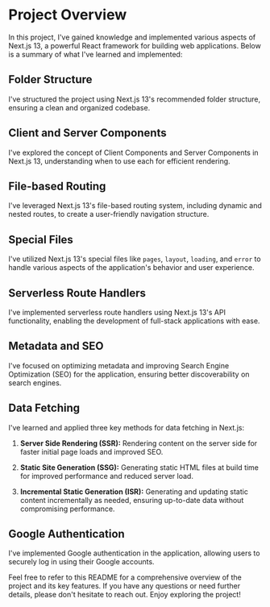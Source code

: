 # Project Overview

In this project, I've gained knowledge and implemented various aspects of Next.js 13, a powerful React framework for building web applications. Below is a summary of what I've learned and implemented:

## Folder Structure

I've structured the project using Next.js 13's recommended folder structure, ensuring a clean and organized codebase.

## Client and Server Components

I've explored the concept of Client Components and Server Components in Next.js 13, understanding when to use each for efficient rendering.

## File-based Routing

I've leveraged Next.js 13's file-based routing system, including dynamic and nested routes, to create a user-friendly navigation structure.

## Special Files

I've utilized Next.js 13's special files like `pages`, `layout`, `loading`, and `error` to handle various aspects of the application's behavior and user experience.

## Serverless Route Handlers

I've implemented serverless route handlers using Next.js 13's API functionality, enabling the development of full-stack applications with ease.

## Metadata and SEO

I've focused on optimizing metadata and improving Search Engine Optimization (SEO) for the application, ensuring better discoverability on search engines.

## Data Fetching

I've learned and applied three key methods for data fetching in Next.js:

1. **Server Side Rendering (SSR):** Rendering content on the server side for faster initial page loads and improved SEO.

2. **Static Site Generation (SSG):** Generating static HTML files at build time for improved performance and reduced server load.

3. **Incremental Static Generation (ISR):** Generating and updating static content incrementally as needed, ensuring up-to-date data without compromising performance.

## Google Authentication

I've implemented Google authentication in the application, allowing users to securely log in using their Google accounts.

Feel free to refer to this README for a comprehensive overview of the project and its key features. If you have any questions or need further details, please don't hesitate to reach out. Enjoy exploring the project!
